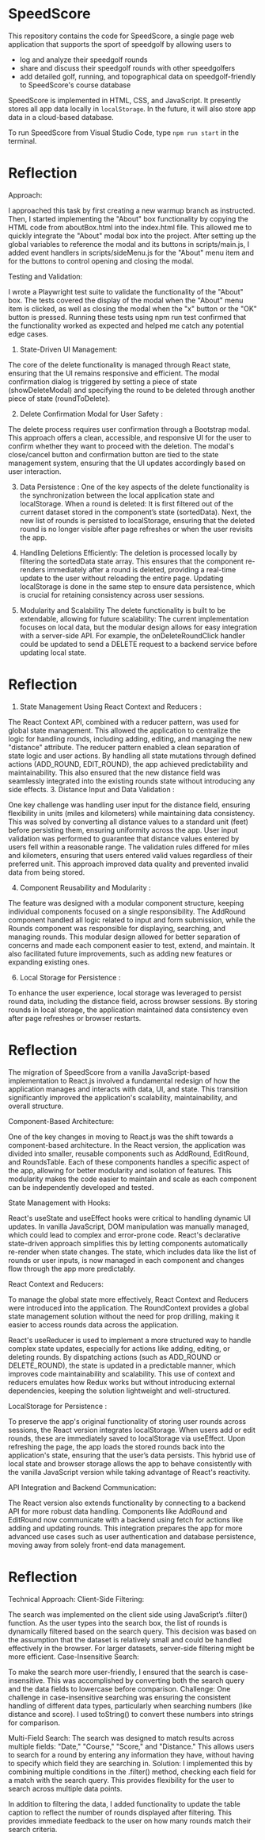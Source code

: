 # SpeedScore

This repository contains the code for SpeedScore, a single page web application that supports the sport of speedgolf by allowing users to

-   log and analyze their speedgolf rounds
-   share and discuss their speedgolf rounds with other speedgolfers
-   add detailed golf, running, and topographical data on speedgolf-friendly to SpeedScore's course database

SpeedScore is implemented in HTML, CSS, and JavaScript. It presently stores all app data locally in `localStorage`. In the future, it will also store app data in a cloud-based database.

To run SpeedScore from Visual Studio Code, type
`npm run start`
in the terminal.

# Reflection

Approach:

I approached this task by first creating a new warmup branch as instructed. 
Then, I started implementing the "About" box functionality by copying the HTML code from aboutBox.html into the index.html file. This allowed me to quickly integrate the "About" modal box into the project.
After setting up the global variables to reference the modal and its buttons in scripts/main.js, I added event handlers in scripts/sideMenu.js for the "About" menu item and for the buttons to control opening and closing the modal.

Testing and Validation:

I wrote a Playwright test suite to validate the functionality of the "About" box. The tests covered the display of the modal when the "About" menu item is clicked, as well as closing the modal when the "x" button or the "OK" button is pressed. Running these tests using npm run test confirmed that the functionality worked as expected and helped me catch any potential edge cases.

1. State-Driven UI Management:
   
The core of the delete functionality is managed through React state, ensuring that the UI remains responsive and efficient. The modal confirmation dialog is triggered by setting a piece of state (showDeleteModal) and specifying the round to be deleted through another piece of state (roundToDelete).

2. Delete Confirmation Modal for User Safety :
   
The delete process requires user confirmation through a Bootstrap modal. This approach offers a clean, accessible, and responsive UI for the user to confirm whether they want to proceed with the deletion.
The modal's close/cancel button and confirmation button are tied to the state management system, ensuring that the UI updates accordingly based on user interaction.

3. Data Persistence :
One of the key aspects of the delete functionality is the synchronization between the local application state and localStorage. When a round is deleted:
It is first filtered out of the current dataset stored in the component’s state (sortedData).
Next, the new list of rounds is persisted to localStorage, ensuring that the deleted round is no longer visible after page refreshes or when the user revisits the app.

4. Handling Deletions Efficiently:
The deletion is processed locally by filtering the sortedData state array. This ensures that the component re-renders immediately after a round is deleted, providing a real-time update to the user without reloading the entire page.
Updating localStorage is done in the same step to ensure data persistence, which is crucial for retaining consistency across user sessions.

6. Modularity and Scalability
The delete functionality is built to be extendable, allowing for future scalability:
The current implementation focuses on local data, but the modular design allows for easy integration with a server-side API. For example, the onDeleteRoundClick handler could be updated to send a DELETE request to a backend service before updating local state.

 
# Reflection


1. State Management Using React Context and Reducers :
   
The React Context API, combined with a reducer pattern, was used for global state management. This allowed the application to centralize the logic for handling rounds, including adding, editing, and managing the new "distance" attribute.
The reducer pattern enabled a clean separation of state logic and user actions. By handling all state mutations through defined actions (ADD_ROUND, EDIT_ROUND), the app achieved predictability and maintainability. This also ensured that the new distance field was seamlessly integrated into the existing rounds state without introducing any side effects.
3. Distance Input and Data Validation :

One key challenge was handling user input for the distance field, ensuring flexibility in units (miles and kilometers) while maintaining data consistency. This was solved by converting all distance values to a standard unit (feet) before persisting them, ensuring uniformity across the app.
User input validation was performed to guarantee that distance values entered by users fell within a reasonable range. The validation rules differed for miles and kilometers, ensuring that users entered valid values regardless of their preferred unit. This approach improved data quality and prevented invalid data from being stored.

4. Component Reusability and Modularity :
   
The feature was designed with a modular component structure, keeping individual components focused on a single responsibility. The AddRound component handled all logic related to input and form submission, while the Rounds component was responsible for displaying, searching, and managing rounds.
This modular design allowed for better separation of concerns and made each component easier to test, extend, and maintain. It also facilitated future improvements, such as adding new features or expanding existing ones. 

6. Local Storage for Persistence :
   
To enhance the user experience, local storage was leveraged to persist round data, including the distance field, across browser sessions. By storing rounds in local storage, the application maintained data consistency even after page refreshes or browser restarts.


# Reflection

The migration of SpeedScore from a vanilla JavaScript-based implementation to React.js involved a fundamental redesign of how the application manages and interacts with data, UI, and state. This transition significantly improved the application's scalability, maintainability, and overall structure.

Component-Based Architecture:

One of the key changes in moving to React.js was the shift towards a component-based architecture. In the React version, the application was divided into smaller, reusable components such as AddRound, EditRound, and RoundsTable. Each of these components handles a specific aspect of the app, allowing for better modularity and isolation of features. This modularity makes the code easier to maintain and scale as each component can be independently developed and tested.

State Management with Hooks:

React's useState and useEffect hooks were critical to handling dynamic UI updates. In vanilla JavaScript, DOM manipulation was manually managed, which could lead to complex and error-prone code. React's declarative state-driven approach simplifies this by letting components automatically re-render when state changes. The state, which includes data like the list of rounds or user inputs, is now managed in each component and changes flow through the app more predictably.

React Context and Reducers:

To manage the global state more effectively, React Context and Reducers were introduced into the application. The RoundContext provides a global state management solution without the need for prop drilling, making it easier to access rounds data across the application.

React's useReducer is used to implement a more structured way to handle complex state updates, especially for actions like adding, editing, or deleting rounds. By dispatching actions (such as ADD_ROUND or DELETE_ROUND), the state is updated in a predictable manner, which improves code maintainability and scalability. This use of context and reducers emulates how Redux works but without introducing external dependencies, keeping the solution lightweight and well-structured.

LocalStorage for Persistence :

To preserve the app's original functionality of storing user rounds across sessions, the React version integrates localStorage. When users add or edit rounds, these are immediately saved to localStorage via useEffect. Upon refreshing the page, the app loads the stored rounds back into the application's state, ensuring that the user’s data persists. This hybrid use of local state and browser storage allows the app to behave consistently with the vanilla JavaScript version while taking advantage of React's reactivity.

API Integration and Backend Communication:

The React version also extends functionality by connecting to a backend API for more robust data handling. Components like AddRound and EditRound now communicate with a backend using fetch for actions like adding and updating rounds. This integration prepares the app for more advanced use cases such as user authentication and database persistence, moving away from solely front-end data management.


# Reflection

Technical Approach: 
Client-Side Filtering:

The search was implemented on the client side using JavaScript’s .filter() function. As the user types into the search box, the list of rounds is dynamically filtered based on the search query.
This decision was based on the assumption that the dataset is relatively small and could be handled effectively in the browser. For larger datasets, server-side filtering might be more efficient.
Case-Insensitive Search:

To make the search more user-friendly, I ensured that the search is case-insensitive. This was accomplished by converting both the search query and the data fields to lowercase before comparison.
Challenge: One challenge in case-insensitive searching was ensuring the consistent handling of different data types, particularly when searching numbers (like distance and score). I used toString() to convert these numbers into strings for comparison.

Multi-Field Search:
The search was designed to match results across multiple fields: "Date," "Course," "Score," and "Distance." This allows users to search for a round by entering any information they have, without having to specify which field they are searching in.
Solution: I implemented this by combining multiple conditions in the .filter() method, checking each field for a match with the search query. This provides flexibility for the user to search across multiple data points.


In addition to filtering the data, I added functionality to update the table caption to reflect the number of rounds displayed after filtering. This provides immediate feedback to the user on how many rounds match their search criteria.



